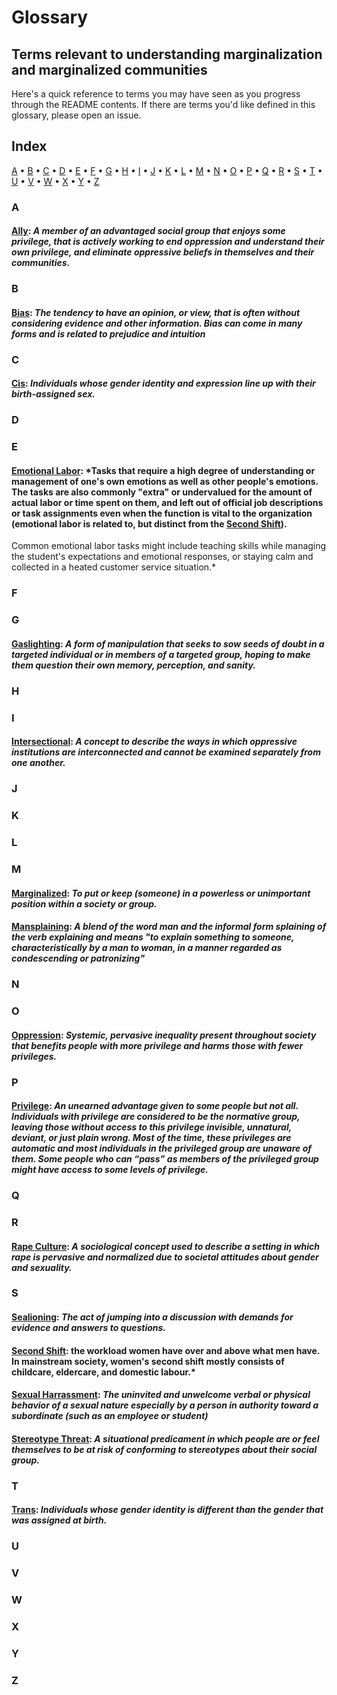 # Glossary

## Terms relevant to understanding marginalization and marginalized communities

Here's a quick reference to terms you may have seen as you progress through the README contents. If there are terms you'd like defined in this glossary, please open an issue.

## Index
[A](#a) • [B](#b) • [C](#c) • [D](#d) • [E](#e) • [F](#f) • [G](#G) • [H](#h) • [I](#i) • [J](#j) • [K](#k) • [L](#l) • [M](#m) • [N](#n) • [O](#o) • [P](#p) • [Q](#Q) • [R](#R) • [S](#s) • [T](#t) • [U](#U) • [V](#V) • [W](#W) • [X](#X) • [Y](#Y) • [Z](#Z)

### A

#### [Ally](https://everydayfeminism.com/2013/11/things-allies-need-to-know/): *A member of an advantaged social group that enjoys some privilege, that is _actively_ working to end oppression and understand their own privilege, and eliminate oppressive beliefs in themselves and their communities.*

### B

#### [Bias](https://en.wikipedia.org/wiki/Bias):  *The tendency to have an opinion, or view, that is often without considering evidence and other information. Bias can come in many forms and is related to prejudice and intuition*

### C

#### [Cis](http://itspronouncedmetrosexual.com/2011/11/list-of-cisgender-privileges/): *Individuals whose gender identity and expression line up with their birth-assigned sex.*

### D
### E

#### [Emotional Labor](http://geekfeminism.wikia.com/wiki/Emotional_labor):  *Tasks that require a high degree of understanding or management of one's own emotions as well as other people's emotions. The tasks are also commonly "extra" or undervalued for the amount of actual labor or time spent on them, and left out of official job descriptions or task assignments even when the function is vital to the organization (emotional labor is related to, but distinct from the [Second Shift](#second-shift)).

Common emotional labor tasks might include teaching skills while managing the student's expectations and emotional responses, or staying calm and collected in a heated customer service situation.*

### F
### G

#### [Gaslighting](http://www.thehotline.org/2014/05/29/what-is-gaslighting/):  *A form of manipulation that seeks to sow seeds of doubt in a targeted individual or in members of a targeted group, hoping to make them question their own memory, perception, and sanity.*

### H
### I

#### [Intersectional](http://geekfeminism.wikia.com/wiki/Intersectionality):  *A concept to describe the ways in which oppressive institutions are interconnected and cannot be examined separately from one another.*

### J
### K
### L
### M

#### [Marginalized](https://en.wikipedia.org/wiki/Social_exclusion):  *To put or keep (someone) in a powerless or unimportant position within a society or group.*
#### [Mansplaining](https://en.wikipedia.org/wiki/Mansplaining):  *A blend of the word man and the informal form splaining of the verb explaining and means "to explain something to someone, characteristically by a man to woman, in a manner regarded as condescending or patronizing"*

### N
### O

#### [Oppression](https://www.huffingtonpost.com/chris-boeskool/when-youre-accustomed-to-privilege_b_9460662.html): *Systemic, pervasive inequality present throughout society that benefits people with more privilege and harms those with fewer privileges.*

### P

#### [Privilege](https://everydayfeminism.com/2014/09/what-is-privilege/):  *An unearned advantage given to some people but not all. Individuals with privilege are considered to be the normative group, leaving those without access to this privilege invisible, unnatural, deviant, or just plain wrong. Most of the time, these privileges are automatic and most individuals in the privileged group are unaware of them. Some people who can “pass” as members of the privileged group might have access to some levels of privilege.*

### Q
### R

#### [Rape Culture](https://en.wikipedia.org/wiki/Rape_culture): *A sociological concept used to describe a setting in which rape is pervasive and normalized due to societal attitudes about gender and sexuality.*
### S


#### [Sealioning](http://simplikation.com/why-sealioning-is-bad/):  *The act of jumping into a discussion with demands for evidence and answers to questions.*
#### [Second Shift](http://geekfeminism.wikia.com/wiki/Second_shift):  the workload women have over and above what men have. In mainstream society, women's second shift mostly consists of childcare, eldercare, and domestic labour.*
#### [Sexual Harrassment](https://www.merriam-webster.com/dictionary/sexual%20harassment): *The uninvited and unwelcome verbal or physical behavior of a sexual nature especially by a person in authority toward a subordinate (such as an employee or student)*
#### [Stereotype Threat](https://en.wikipedia.org/wiki/Stereotype_threat):  *A situational predicament in which people are or feel themselves to be at risk of conforming to stereotypes about their social group.*

### T

#### [Trans](http://www.glaad.org/reference/transgender): *Individuals whose gender identity is different than the gender that was assigned at birth.*

### U
### V
### W
### X
### Y
### Z

